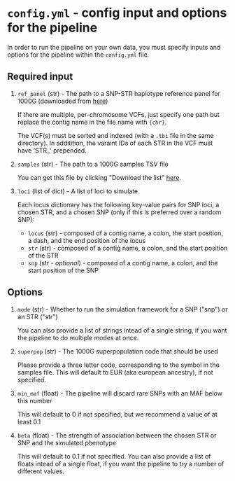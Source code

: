 # `config.yml` - config input and options for the pipeline
In order to run the pipeline on your own data, you must specify inputs and options for the pipeline within the `config.yml` file.
## Required input
1. `ref_panel` (str) - The path to a SNP-STR haplotype reference panel for 1000G (downloaded from [here](http://gymreklab.com/2018/03/05/snpstr_imputation.html))

    If there are multiple, per-chromosome VCFs, just specify one path but replace the contig name in the file name with `{chr}`.

    The VCF(s) must be sorted and indexed (with a `.tbi` file in the same directory). In additition, the varaint IDs of each STR in the VCF must have 'STR_' prepended.
2. `samples` (str) - The path to a 1000G samples TSV file

    You can get this file by clicking "Download the list" [here](https://www.internationalgenome.org/data-portal/sample).
3. `loci` (list of dict) - A list of loci to simulate

	Each locus dictionary has the following key-value pairs for SNP loci, a chosen STR, and a chosen SNP (only if this is preferred over a random SNP):
	  - `locus` (str) - composed of a contig name, a colon, the start position, a dash, and the end position of the locus
	  - `str` (str) - composed of a contig name, a colon, and the start position of the STR
	  - `snp` (str - _optional_) - composed of a contig name, a colon, and the start position of the SNP
## Options
1. `mode` (str) - Whether to run the simulation framework for a SNP ("snp") or an STR ("str")

    You can also provide a list of strings intead of a single string, if you want the pipeline to do multiple modes at once.
2. `superpop` (str) - The 1000G superpopulation code that should be used

    Please provide a three letter code, corresponding to the symbol in the samples file. This will default to EUR (aka european ancestry), if not specified.
3. `min_maf` (float) - The pipeline will discard rare SNPs with an MAF below this number

	This will default to 0 if not specified, but we recommend a value of at least 0.1
4. `beta` (float) - The strength of association between the chosen STR or SNP and the simulated phenotype

	This will default to 0.1 if not specified. You can also provide a list of floats intead of a single float, if you want the pipeline to try a number of different values.

